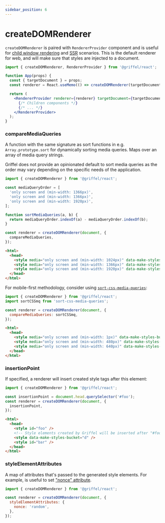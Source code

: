 ```yaml
---
sidebar_position: 6
---
```


# createDOMRenderer

`createDOMRenderer` is paired with `RendererProvider` component and is useful for [child window rendering](/react/guides/child-window-rendering) and [SSR](/react/guides/ssr-usage) scenarios. This is the default renderer for web, and will make sure that styles are injected to a document.

```jsx
import { createDOMRenderer, RendererProvider } from '@griffel/react';

function App(props) {
  const { targetDocument } = props;
  const renderer = React.useMemo(() => createDOMRenderer(targetDocument), [targetDocument]);

  return (
    <RendererProvider renderer={renderer} targetDocument={targetDocument}>
      {/* Children components */}
      {/* ... */}
    </RendererProvider>
  );
}
```

### compareMediaQueries

A function with the same signature as sort functions in e.g. `Array.prototype.sort` for dynamically sorting media queries. Maps over an array of media query strings.

Griffel does not provide an opinionated default to sort media queries as the order may vary depending on the specific needs of the application.

```js
import { createDOMRenderer } from '@griffel/react';

const mediaQueryOrder = [
  'only screen and (min-width: 1366px)',
  'only screen and (min-width: 1366px)',
  'only screen and (min-width: 1920px)',
];

function sortMediaQueries(a, b) {
  return mediaQueryOrder.indexOf(a) - mediaQueryOrder.indexOf(b);
}

const renderer = createDOMRenderer(document, {
  compareMediaQueries,
});
```

```html
<html>
  <head>
    <style media="only screen and (min-width: 1024px)" data-make-styles-bucket="m"></style>
    <style media="only screen and (min-width: 1366px)" data-make-styles-bucket="m"></style>
    <style media="only screen and (min-width: 1920px)" data-make-styles-bucket="m"></style>
  </head>
</html>
```

For mobile-first methodology, consider using [`sort-css-media-queries`](https://github.com/dutchenkoOleg/sort-css-media-queries):

```js
import { createDOMRenderer } from '@griffel/react';
import sortCSSmq from 'sort-css-media-queries';

const renderer = createDOMRenderer(document, {
  compareMediaQueries: sortCSSmq,
});
```

```html
<html>
  <head>
    <style media="only screen and (min-width: 1px)" data-make-styles-bucket="m"></style>
    <style media="only screen and (min-width: 480px)" data-make-styles-bucket="m"></style>
    <style media="only screen and (min-width: 640px)" data-make-styles-bucket="m"></style>
  </head>
</html>
```

### insertionPoint

If specified, a renderer will insert created style tags after this element:

```js
import { createDOMRenderer } from '@griffel/react';

const insertionPoint = document.head.querySelector('#foo');
const renderer = createDOMRenderer(document, {
  insertionPoint,
});
```

```html
<html>
  <head>
    <style id="foo" />
    <!-- Style elements created by Griffel will be inserted after "#foo" element -->
    <style data-make-styles-bucket="d" />
    <style id="bar" />
  </head>
</html>
```

### styleElementAttributes

A map of attributes that's passed to the generated style elements. For example, is useful to set ["nonce" attribute](https://developer.mozilla.org/en-US/docs/Web/HTML/Global_attributes/nonce).

```js
import { createDOMRenderer } from '@griffel/react';

const renderer = createDOMRenderer(document, {
  styleElementAttributes: {
    nonce: 'random',
  },
});
```

